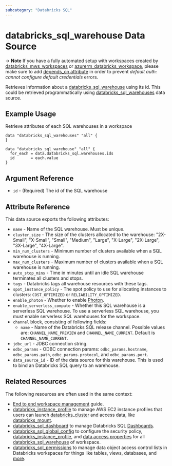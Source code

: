 ```yaml
---
subcategory: "Databricks SQL"
---
```

# databricks_sql_warehouse Data Source

-> **Note** If you have a fully automated setup with workspaces created by [databricks_mws_workspaces](../resources/mws_workspaces.md) or [azurerm_databricks_workspace](https://registry.terraform.io/providers/hashicorp/azurerm/latest/docs/resources/databricks_workspace), please make sure to add [depends_on attribute](../index.md#data-resources-and-authentication-is-not-configured-errors) in order to prevent _default auth: cannot configure default credentials_ errors.

Retrieves information about a [databricks_sql_warehouse](../resources/sql_warehouse.md) using its id. This could be retrieved programmatically using [databricks_sql_warehouses](../data-sources/sql_warehouses.md) data source.

## Example Usage

Retrieve attributes of each SQL warehouses in a workspace

```hcl
data "databricks_sql_warehouses" "all" {
}

data "databricks_sql_warehouse" "all" {
  for_each = data.databricks_sql.warehouses.ids
  id       = each.value
}

```

## Argument Reference

* `id` - (Required) The id of the SQL warehouse

## Attribute Reference

This data source exports the following attributes:

* `name` - Name of the SQL warehouse. Must be unique.
* `cluster_size` - The size of the clusters allocated to the warehouse: "2X-Small", "X-Small", "Small", "Medium", "Large", "X-Large", "2X-Large", "3X-Large", "4X-Large".
* `min_num_clusters` - Minimum number of clusters available when a SQL warehouse is running.
* `max_num_clusters` - Maximum number of clusters available when a SQL warehouse is running.
* `auto_stop_mins` - Time in minutes until an idle SQL warehouse terminates all clusters and stops.
* `tags` - Databricks tags all warehouse resources with these tags.
* `spot_instance_policy` - The spot policy to use for allocating instances to clusters: `COST_OPTIMIZED` or `RELIABILITY_OPTIMIZED`.
* `enable_photon` - Whether to enable [Photon](https://databricks.com/product/delta-engine).
* `enable_serverless_compute` - Whether this SQL warehouse is a serverless SQL warehouse. To use a serverless SQL warehouse, you must enable serverless SQL warehouses for the workspace.
* `channel` block, consisting of following fields:
  * `name` - Name of the Databricks SQL release channel. Possible values are: `CHANNEL_NAME_PREVIEW` and `CHANNEL_NAME_CURRENT`. Default is `CHANNEL_NAME_CURRENT`.
* `jdbc_url` - JDBC connection string.
* `odbc_params` - ODBC connection params: `odbc_params.hostname`, `odbc_params.path`, `odbc_params.protocol`, and `odbc_params.port`.
* `data_source_id` - ID of the data source for this warehouse. This is used to bind an Databricks SQL query to an warehouse.

## Related Resources

The following resources are often used in the same context:

* [End to end workspace management](../guides/workspace-management.md) guide.
* [databricks_instance_profile](instance_profile.md) to manage AWS EC2 instance profiles that users can launch [databricks_cluster](cluster.md) and access data, like [databricks_mount](mount.md).
* [databricks_sql_dashboard](sql_dashboard.md) to manage Databricks SQL [Dashboards](https://docs.databricks.com/sql/user/dashboards/index.html).
* [databricks_sql_global_config](sql_global_config.md) to configure the security policy, [databricks_instance_profile](instance_profile.md), and [data access properties](https://docs.databricks.com/sql/admin/data-access-configuration.html) for all [databricks_sql_warehouse](sql_warehouse.md) of workspace.
* [databricks_sql_permissions](sql_permissions.md) to manage data object access control lists in Databricks workspaces for things like tables, views, databases, and [more](https://docs.databricks.com/security/access-control/table-acls/object-privileges.html).
